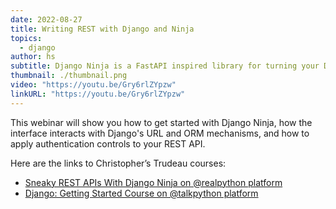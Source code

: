 ```yaml
---
date: 2022-08-27
title: Writing REST with Django and Ninja
topics:
  - django
author: hs
subtitle: Django Ninja is a FastAPI inspired library for turning your Django views into REST API end-points.
thumbnail: ./thumbnail.png
video: "https://youtu.be/Gry6rlZYpzw"
linkURL: "https://youtu.be/Gry6rlZYpzw"
---
```


This webinar will show you how to get started with Django Ninja, how the interface interacts with Django's URL and ORM mechanisms, and how to apply authentication controls to your REST API.

Here are the links to Christopher’s Trudeau courses:

- [Sneaky REST APIs With Django Ninja on @realpython platform](https://jb.gg/5qgmk7)
- [Django: Getting Started Course on @talkpython platform](https://jb.gg/j47x0i)
